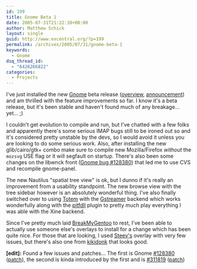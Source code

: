 ```yaml
---
id: 199
title: Gnome Beta 1
date: 2005-07-31T21:22:10+00:00
author: Matthew Schick
layout: single
guid: http://www.excentral.org/?p=199
permalink: /archives/2005/07/31/gnome-beta-1
keywords:
  - Gnome
dsq_thread_id:
  - "6426266822"
categories:
  - Projects
---
```

I've just installed the new <a href="http://gnome.org">Gnome</a> beta release (<a href="http://www.gnome.org/~davyd/gnome-2-12/">overview</a>, <a href="http://mail.gnome.org/archives/devel-announce-list/2005-July/msg00004.html">announcement</a>) and am thrilled with the feature improvements so far.  I know it's a beta release, but it's been stable and haven't found much of any breakage... yet... ;)

I couldn't get evolution to compile and run, but I've chatted with a few folks and apparently there's some serious IMAP bugs still to be ironed out so and it's considered pretty unstable by the devs, so I would avoid it unless you are looking to do some serious work.  Also, after installing the new glib/cairo/gtk+ combo make sure to compile new Mozilla/Firefox <em>without</em> the `mozsvg` USE flag or it will segfault on startup.  There's also been some changes on the libwnck front (<a href="http://bugs.gnome.org/show_bug.cgi?id=128380">Gnome bug #128380</a>) that led me to use CVS and recompile gnome-panel.

The new Nautilus "spatial tree view" is ok, but I dunno if it's really an improvement from a usability standpoint.  The new browse view with the tree sidebar however is an absolutely wonderful thing.  I've also finally switched over to using <a href="http://www.gnome.org/projects/totem/">Totem</a> with the <a href="http://gstreamer.freedesktop.org/">Gstreamer</a> backend which works wonderfully along with the <a href="http://ronald.bitfreak.net/pitfdll.php">pitfdll</a> plugin to pretty much play everything I was able with the Xine backend.

Since I've pretty much laid <a href="http://breakmygentoo.net">BreakMyGentoo</a> to rest, I've been able to actually use someone else's overlays to install for a change which has been quite nice.  For those that are looking, I used <a href="http://www.steev.net/?p=59">Steev's</a> overlay with very few issues, but there's also one from <a href="http://raphael.slinckx.net/blog/index.php/2005-08-01/beta-packages-summer-of-code">kikidonk</a> that looks good.

**[edit]:**
Found a few issues and patches...  The first is Gnome <a href="http://bugs.gnome.org/show_bug.cgi?id=128380">#128380</a> (<a href="/files/libwnck-2.11.4-revert_activate.patch">patch</a>), the second is kinda introduced by the first and is <a href="http://bugs.gnome.org/show_bug.cgi?id=311819">#311819</a> (<a href="/files/metacity-2.11.1-remove_spew.patch">patch</a>)
